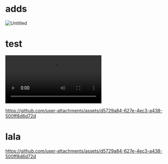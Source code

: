 # adds
![Untitled](https://github.com/user-attachments/assets/959f8a07-7da1-490d-af3f-f0fad02c4085)



# test
<video autoplay>
  <source src="https://github-production-user-asset-6210df.s3.amazonaws.com/110806833/350495743-d5729a84-627e-4ec3-a438-500ff8d6d72d.mp4?X-Amz-Algorithm=AWS4-HMAC-SHA256&X-Amz-Credential=AKIAVCODYLSA53PQK4ZA%2F20240719%2Fus-east-1%2Fs3%2Faws4_request&X-Amz-Date=20240719T171645Z&X-Amz-Expires=300&X-Amz-Signature=2b5f7a757766dc313f7ee129f2b401a2136595526d3545f8550310faee2bf7e9&X-Amz-SignedHeaders=host&actor_id=110806833&key_id=0&repo_id=831103441" type="video/mp4">
  Your browser does not support the video tag.
</video>

https://github.com/user-attachments/assets/d5729a84-627e-4ec3-a438-500ff8d6d72d

# lala
https://github.com/user-attachments/assets/d5729a84-627e-4ec3-a438-500ff8d6d72d

